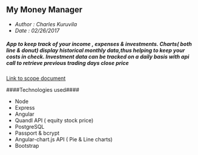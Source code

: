 ## My Money Manager ##

* *Author : Charles Kuruvila*
* *Date : 02/26/2017*

##### App to keep track of your income , expenses & investments. Charts( both line & donut) display  historical monthly data,thus helping to keep your costs in check. Investment data can be tracked on a daily basis with  api call to retrieve previous trading days close price #####

[Link to scope document](https://docs.google.com/document/d/1EqoAes9ASvzOXwlAyumGuGtWAPkS70TNet4cn64smII/edit#heading=h.x5497hm2698b)


####Technologies used####
* Node
* Express
* Angular
* Quandl API ( equity stock price)
* PostgreSQL
* Passport & bcrypt
* Angular-chart.js  API (  Pie & Line charts)
* Bootstrap
